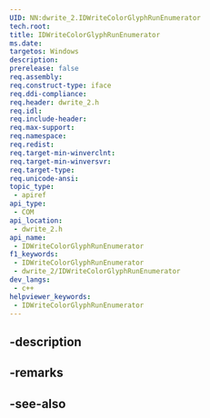 ```yaml
---
UID: NN:dwrite_2.IDWriteColorGlyphRunEnumerator
tech.root: 
title: IDWriteColorGlyphRunEnumerator
ms.date: 
targetos: Windows
description: 
prerelease: false
req.assembly: 
req.construct-type: iface
req.ddi-compliance: 
req.header: dwrite_2.h
req.idl: 
req.include-header: 
req.max-support: 
req.namespace: 
req.redist: 
req.target-min-winverclnt: 
req.target-min-winversvr: 
req.target-type: 
req.unicode-ansi: 
topic_type:
 - apiref
api_type:
 - COM
api_location:
 - dwrite_2.h
api_name:
 - IDWriteColorGlyphRunEnumerator
f1_keywords:
 - IDWriteColorGlyphRunEnumerator
 - dwrite_2/IDWriteColorGlyphRunEnumerator
dev_langs:
 - c++
helpviewer_keywords:
 - IDWriteColorGlyphRunEnumerator
---
```


## -description

## -remarks

## -see-also

